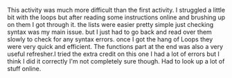 This activity was much more difficult than the first activity. I struggled a little bit with the loops but after reading some instructions online and brushing up on them I got through it. the lists were easier pretty simple just checking syntax was my main issue. but I just had to go back and read over them slowly to check for any syntax errors. once I got the hang of Loops they were very quick and efficient. The functions part at the end was also a very useful refresher.I tried the extra credit on this one I had a lot of errors but I think I did it correctly I'm not completely sure though. Had to look up a lot of stuff online. 